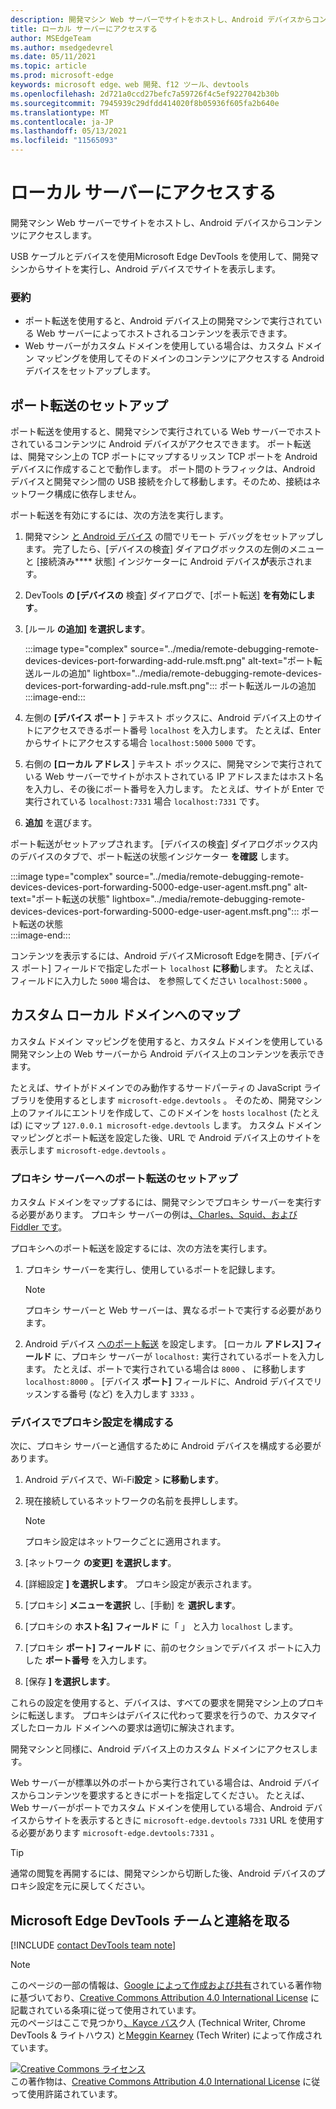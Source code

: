 ```yaml
---
description: 開発マシン Web サーバーでサイトをホストし、Android デバイスからコンテンツにアクセスします。
title: ローカル サーバーにアクセスする
author: MSEdgeTeam
ms.author: msedgedevrel
ms.date: 05/11/2021
ms.topic: article
ms.prod: microsoft-edge
keywords: microsoft edge、web 開発、f12 ツール、devtools
ms.openlocfilehash: 2d721a0ccd27befc7a59726f4c5ef9227042b30b
ms.sourcegitcommit: 7945939c29dfdd414020f8b05936f605fa2b640e
ms.translationtype: MT
ms.contentlocale: ja-JP
ms.lasthandoff: 05/13/2021
ms.locfileid: "11565093"
---
```

<!-- Copyright Kayce Basques 

   Licensed under the Apache License, Version 2.0 (the "License");
   you may not use this file except in compliance with the License.
   You may obtain a copy of the License at

       https://www.apache.org/licenses/LICENSE-2.0

   Unless required by applicable law or agreed to in writing, software
   distributed under the License is distributed on an "AS IS" BASIS,
   WITHOUT WARRANTIES OR CONDITIONS OF ANY KIND, either express or implied.
   See the License for the specific language governing permissions and
   limitations under the License.  -->  
# <a name="access-local-servers"></a>ローカル サーバーにアクセスする  

開発マシン Web サーバーでサイトをホストし、Android デバイスからコンテンツにアクセスします。  

USB ケーブルとデバイスを使用Microsoft Edge DevTools を使用して、開発マシンからサイトを実行し、Android デバイスでサイトを表示します。  

### <a name="summary"></a>要約  

*   ポート転送を使用すると、Android デバイス上の開発マシンで実行されている Web サーバーによってホストされるコンテンツを表示できます。  
*   Web サーバーがカスタム ドメインを使用している場合は、カスタム ドメイン マッピングを使用してそのドメインのコンテンツにアクセスする Android デバイスをセットアップします。  

## <a name="set-up-port-forwarding"></a>ポート転送のセットアップ  

ポート転送を使用すると、開発マシンで実行されている Web サーバーでホストされているコンテンツに Android デバイスがアクセスできます。  ポート転送は、開発マシン上の TCP ポートにマップするリッスン TCP ポートを Android デバイスに作成することで動作します。  ポート間のトラフィックは、Android デバイスと開発マシン間の USB 接続を介して移動します。そのため、接続はネットワーク構成に依存しません。  

ポート転送を有効にするには、次の方法を実行します。  

1.  開発マシン [と Android デバイス][RemoteDebuggingGettingStarted] の間でリモート デバッグをセットアップします。  完了したら、[デバイスの検査] ダイアログボックスの左側のメニューと [接続済み**** 状態] インジケーターに Android デバイス**が**表示されます。  
1.  DevTools **の [デバイスの** 検査] ダイアログで、[ポート転送] **を有効にします**。  
1.  [ルール **の追加] を選択します**。  
    
    :::image type="complex" source="../media/remote-debugging-remote-devices-devices-port-forwarding-add-rule.msft.png" alt-text="ポート転送ルールの追加" lightbox="../media/remote-debugging-remote-devices-devices-port-forwarding-add-rule.msft.png":::
       ポート転送ルールの追加  
    :::image-end:::  
    
1.  左側の **[デバイス ポート** ] テキスト ボックスに、Android デバイス上のサイトにアクセスできるポート番号 `localhost` を入力します。  たとえば、Enter からサイトにアクセスする場合 `localhost:5000` `5000` です。  
1.  右側の **[ローカル アドレス** ] テキスト ボックスに、開発マシンで実行されている Web サーバーでサイトがホストされている IP アドレスまたはホスト名を入力し、その後にポート番号を入力します。  たとえば、サイトが Enter で実行されている `localhost:7331` 場合 `localhost:7331` です。  
1.  **追加** を選びます。  
    
ポート転送がセットアップされます。  [デバイスの検査] ダイアログボックス内のデバイスのタブで、ポート転送の状態インジケーター **を確認** します。  

:::image type="complex" source="../media/remote-debugging-remote-devices-devices-port-forwarding-5000-edge-user-agent.msft.png" alt-text="ポート転送の状態" lightbox="../media/remote-debugging-remote-devices-devices-port-forwarding-5000-edge-user-agent.msft.png":::
   ポート転送の状態  
:::image-end:::  

コンテンツを表示するには、Android デバイスMicrosoft Edgeを開き、[デバイス ポート] フィールドで指定したポート `localhost` **に移動**します。  たとえば、フィールドに入力した `5000` 場合は、 を参照してください `localhost:5000` 。  

## <a name="map-to-custom-local-domains"></a>カスタム ローカル ドメインへのマップ  

カスタム ドメイン マッピングを使用すると、カスタム ドメインを使用している開発マシン上の Web サーバーから Android デバイス上のコンテンツを表示できます。  

たとえば、サイトがドメインでのみ動作するサードパーティの JavaScript ライブラリを使用するとします `microsoft-edge.devtools` 。  そのため、開発マシン上のファイルにエントリを作成して、このドメインを `hosts` `localhost` \(たとえば\) にマップ `127.0.0.1 microsoft-edge.devtools` します。  カスタム ドメイン マッピングとポート転送を設定した後、URL で Android デバイス上のサイトを表示します `microsoft-edge.devtools` 。  

### <a name="set-up-port-forwarding-to-proxy-server"></a>プロキシ サーバーへのポート転送のセットアップ  

カスタム ドメインをマップするには、開発マシンでプロキシ サーバーを実行する必要があります。  プロキシ サーバーの例は[、Charles、Squid、][CharlesWebDebuggingProxy][および Fiddler です][TelerikFiddler]。 [][SquidCacheWiki]  

プロキシへのポート転送を設定するには、次の方法を実行します。  

1.  プロキシ サーバーを実行し、使用しているポートを記録します。  
    
    > [!NOTE]
    > プロキシ サーバーと Web サーバーは、異なるポートで実行する必要があります。  
    
1.  Android デバイス [へのポート転送](#set-up-port-forwarding) を設定します。  [ローカル **アドレス] フィールド** に、プロキシ サーバーが `localhost:` 実行されているポートを入力します。  たとえば、ポートで実行されている場合は `8000` 、 に移動します `localhost:8000` 。  [デバイス **ポート]** フィールドに、Android デバイスでリッスンする番号 (など) を入力します `3333` 。  
    
### <a name="configure-proxy-settings-on-your-device"></a>デバイスでプロキシ設定を構成する  

次に、プロキシ サーバーと通信するために Android デバイスを構成する必要があります。  

1.  Android デバイスで、Wi-Fi**設定**  >  **に移動します**。  
1.  現在接続しているネットワークの名前を長押しします。  
    
    > [!NOTE]
    > プロキシ設定はネットワークごとに適用されます。  
    
1.  [ネットワーク **の変更] を選択します**。  
1.  [詳細設定 **] を選択します**。  プロキシ設定が表示されます。  
1.  [プロキシ] **メニューを選択** し、[手動] を **選択します**。  
1.  [プロキシの **ホスト名] フィールド** に「 」 と入力 `localhost` します。  
1.  [プロキシ **ポート] フィールド** に、前のセクションでデバイス ポートに入力した **ポート番号** を入力します。  
1.  [保存 **] を選択します**。  
    
これらの設定を使用すると、デバイスは、すべての要求を開発マシン上のプロキシに転送します。  プロキシはデバイスに代わって要求を行うので、カスタマイズしたローカル ドメインへの要求は適切に解決されます。  

開発マシンと同様に、Android デバイス上のカスタム ドメインにアクセスします。  

Web サーバーが標準以外のポートから実行されている場合は、Android デバイスからコンテンツを要求するときにポートを指定してください。  たとえば、Web サーバーがポートでカスタム ドメインを使用している場合、Android デバイスからサイトを表示するときに `microsoft-edge.devtools` `7331` URL を使用する必要があります `microsoft-edge.devtools:7331` 。  

> [!TIP]
> 通常の閲覧を再開するには、開発マシンから切断した後、Android デバイスのプロキシ設定を元に戻してください。  

## <a name="getting-in-touch-with-the-microsoft-edge-devtools-team"></a>Microsoft Edge DevTools チームと連絡を取る  

[!INCLUDE [contact DevTools team note](../includes/contact-devtools-team-note.md)]  

<!-- links -->  

[RemoteDebuggingGettingStarted]: ./index.md "Android デバイスのリモート デバッグの開始|Microsoft Docs"  

[CharlesWebDebuggingProxy]: https://www.charlesproxy.com "Charles Web デバッグ プロキシ"  

[SquidCacheWiki]: https://wiki.squid-cache.org "Squid Wiki プロキシ Wiki"  

[TelerikFiddler]: https://www.telerik.com/fiddler "Fiddler - 無料の Web デバッグ プロキシ"  

> [!NOTE]
> このページの一部の情報は、[Google によって作成および共有][GoogleSitePolicies]されている著作物に基づいており、[Creative Commons Attribution 4.0 International License][CCA4IL] に記載されている条項に従って使用されています。  
> 元のページはここで[](https://developers.google.com/web/tools/chrome-devtools/remote-debugging/local-server)見つかり[、Kayce バス][KayceBasques]ク人 \(Technical Writer, Chrome DevTools \& ライトハウス\) と[Meggin Kearney][MegginKearney] \(Tech Writer\) によって作成されています。  

[![Creative Commons ライセンス][CCby4Image]][CCA4IL]  
この著作物は、[Creative Commons Attribution 4.0 International License][CCA4IL] に従って使用許諾されています。  

[CCA4IL]: https://creativecommons.org/licenses/by/4.0  
[CCby4Image]: https://i.creativecommons.org/l/by/4.0/88x31.png  
[GoogleSitePolicies]: https://developers.google.com/terms/site-policies  
[KayceBasques]: https://developers.google.com/web/resources/contributors#kayce-basques  
[MegginKearney]: https://developers.google.com/web/resources/contributors#meggin-kearney  
